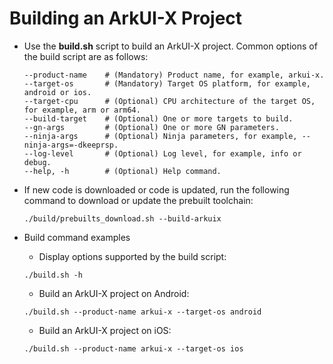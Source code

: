 # Building an ArkUI-X Project

- Use the **build.sh** script to build an ArkUI-X project. Common options of the build script are as follows:

  ```shell
  --product-name    # (Mandatory) Product name, for example, arkui-x.
  --target-os       # (Mandatory) Target OS platform, for example, android or ios.
  --target-cpu      # (Optional) CPU architecture of the target OS, for example, arm or arm64.
  --build-target    # (Optional) One or more targets to build.
  --gn-args         # (Optional) One or more GN parameters.
  --ninja-args      # (Optional) Ninja parameters, for example, --ninja-args=-dkeeprsp.
  --log-level       # (Optional) Log level, for example, info or debug.
  --help, -h        # (Optional) Help command.
  ```

- If new code is downloaded or code is updated, run the following command to download or update the prebuilt toolchain:
  ```
  ./build/prebuilts_download.sh --build-arkuix
  ```
- Build command examples
  - Display options supported by the build script:
  ```
  ./build.sh -h
  ```

  - Build an ArkUI-X project on Android:

  ```shell
  ./build.sh --product-name arkui-x --target-os android
  ```

  - Build an ArkUI-X project on iOS:

  ```shell
  ./build.sh --product-name arkui-x --target-os ios
  ```
